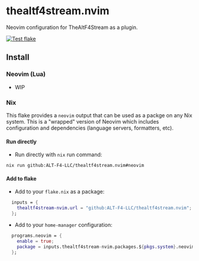 # thealtf4stream.nvim
Neovim configuration for TheAltF4Stream as a plugin.

[![Test flake](https://github.com/ALT-F4-LLC/thealtf4stream.nvim/actions/workflows/flake.yml/badge.svg)](https://github.com/ALT-F4-LLC/thealtf4stream.nvim/actions/workflows/flake.yml)

## Install

### Neovim (Lua)

- WIP

### Nix

This flake provides a `neovim` output that can be used as a packge on any Nix system. This is a "wrapped" version of Neovim which includes configuration and dependencies (language servers, formatters, etc).

#### Run directly

- Run directly with `nix` run command:

```shell
nix run github:ALT-F4-LLC/thealtf4stream.nvim#neovim
```

#### Add to flake

- Add to your `flake.nix` as a package:

```nix
  inputs = {
    thealtf4stream-nvim.url = "github:ALT-F4-LLC/thealtf4stream.nvim";
  };
```

- Add to your `home-manager` configuration:

```nix
  programs.neovim = {
    enable = true;
    package = inputs.thealtf4stream-nvim.packages.${pkgs.system}.neovim;
  };
```
